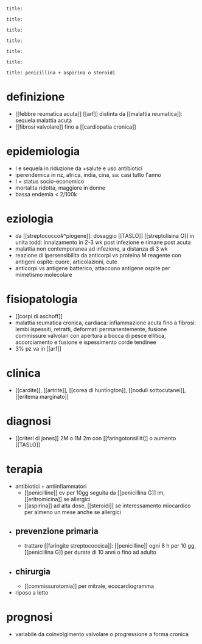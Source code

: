 ```ad-definizione
title: 
```
```ad-epidemiologia
title: 
```
```ad-eziologia
title: 
```
```ad-fisiopatologia
title: 
```
```ad-clinica
title: 
```
```ad-diagnosi
title: 
```
```ad-terapia
title: penicillina + aspirina o steroidi
```
# definizione
- [[febbre reumatica acuta]] [[arf]] distinta da [[malattia reumatica]]: sequela malattia acuta
- [[fibrosi valvolare]] fino a [[cardiopatia cronica]]

# epidemiologia
- I e sequela in riduzione da +salute e uso antibiotici
- iperendemica in nz, africa, india, cina, sa: casi tutto l'anno
- I = status socio-economico
- mortalita ridotta, maggiore in donne
- bassa endemia < 2/100k

# eziologia
- da [[streptococco#^piogene]]: dosaggio [[TASLO]] [[streptolisina O]] in unita todd: innalzamento in 2-3 wk post infezione e rimane post acuta
- malattia non contemporanea ad infezione, a distanza di 3 wk
- reazione di ipersensibilita da anticorpi vs proteina M reagente con antigeni ospite: cuore, articolazioni, cute
- anticorpi vs antigene batterico, attaccono antigene ospite per mimetismo molecolare

# fisiopatologia
- [[corpi di aschoff]]
- malattia reumatica cronica, cardiaca: infiammazione acuta fino a fibrosi: lembi ispessiti, retratti, deformati permanentemente, fusione commissure valvolari con apertura a bocca di pesce ellitica, accorciamento e fusione e ispessimento corde tendinee
- 3% pz va in [[arf]]

# clinica
- [[cardite]], [[artrite]], [[corea di huntington]], [[noduli sottocutanei]], [[eritema marginato]]

# diagnosi
- [[criteri di jones]] 2M o 1M 2m con [[faringotonsilliti]] o aumento [[TASLO]]

# terapia
- antibiotici + antiinfiammatori
	- [[penicilline]] ev per 10gg seguita da [[penicillina G]] im, [[eritromicina]] se allergici
	- [[aspirina]] ad alta dose, [[steroidi]] se interessamento miocardico per almeno un mese anche se allergici
- ## prevenzione primaria
	- trattare [[faringite streptococcica]]: [[penicilline]] ogni 8 h per 10 gg, [[penicillina G]] per durate di 10 anni o fino ad adulto
- ## chirurgia
	- [[commissurotomia]] per mitrale, ecocardiogramma
- riposo a letto

# prognosi
- variabile da coinvolgimento valvolare o progressione a forma cronica